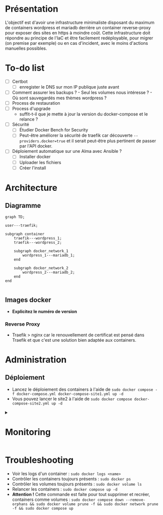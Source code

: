 # Présentation
L'objectif est d'avoir une infrastructure minimaliste disposant du maximum de containers wordpress et mariadb derrière un container reverse-proxy pour exposer des sites en https à moindre coût.
Cette infrastructure doit répondre au principe de l'IaC et être facilement redéployable, pour migrer (on premise par exemple) ou en cas d'incident, avec le moins d'actions manuelles possibles.

# To-do list
- [ ] Certbot
	- [ ] enregister le DNS sur mon IP publique juste avant
- [ ] Comment assurer les backups ?
		- Seul les volumes nous intéresse ?
		- Où sont sauvegardés mes thèmes wordpress ?
- [ ] Process de restauration
- [ ] Process d'upgrade
	- suffit-t-il que je mette à jour la version du docker-compose et le relance ?
- [ ] Sécurité
	- [ ] Étudier Docker Bench for Security
	- [ ] Peut-être améliorer la sécurité de traefik car découverte `--providers.docker=true` et il serait peut-être plus pertinent de passer par l'API docker.
- [ ] Déploiement automatique sur une Alma avec Ansible ?
	- [ ] Installer docker
	- [ ] Uploader les fichiers
	- [ ] Créer l'install

# Architecture
## Diagramme
```mermaid
graph TD;

user---traefik;

subgraph container
	traefik---wordpress_1;
	traefik---wordpress_2;

	subgraph docker_network_1
		wordpress_1---mariadb_1;
	end

	subgraph docker_network_2
		wordpress_2---mariadb_2;
	end
end
    
```
## Images docker
- **Explicitez le numéro de version**

### Reverse Proxy
- Traefik > nginx car le renouvellement de certificat est pensé dans Traefik et que c'est une solution bien adaptée aux containers.

# Administration
## Déploiement
- Lancez le déploiement des containers à l'aide de `sudo docker compose -f docker-compose.yml docker-compose-site1.yml up -d`
- Vous pouvez lancer le site2 à l'aide de `sudo docker compose docker-compose-site2.yml up -d`

<details><summary>

# Monitoring
</summary>

- `docker stats` : pour savoir où on en est en terme de ressources. 
- ~~Zabbix~~ : trop gourmand car nécessite une BDD en plus.
- ~~Prometheus~~ : Consomme aussi beaucoup de ressources d'après les retours
- ~~Cadvisor~~ : demande d'être là en live.

</details>

# Troubleshooting
- Voir les logs d'un container : `sudo docker logs <name>`
- Contrôler les containers toujours présents : `sudo docker ps`
- Contrôler les volumes toujours présents : `sudo docker volume ls`
- Relancer les containers : `sudo docker compose up -d`
- **Attention !** Cette commande est faite pour tout supprimer et recréer, containers comme volumes : `sudo docker compose down --remove-orphans && sudo docker volume prune -f && sudo docker network prune -f && sudo docker compose up`

